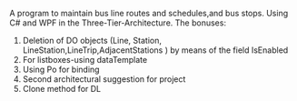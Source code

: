 A program to maintain  bus line routes and schedules,and bus stops.
Using C# and WPF in the Three-Tier-Architecture.
The bonuses:
1. Deletion of  DO objects (Line, Station, LineStation,LineTrip,AdjacentStations ) by means of the field IsEnabled 
2. For listboxes-using dataTemplate
3. Using Po for binding
4. Second architectural suggestion for project
5. Clone method for DL
